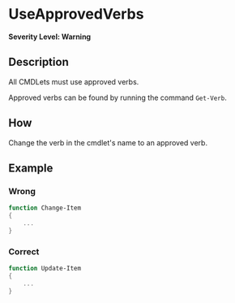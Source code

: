 # UseApprovedVerbs

**Severity Level: Warning**

## Description

All CMDLets must use approved verbs.

Approved verbs can be found by running the command `Get-Verb`.

## How

Change the verb in the cmdlet's name to an approved verb.

## Example

### Wrong

``` PowerShell
function Change-Item
{
    ...
}
````

### Correct

``` PowerShell
function Update-Item
{
    ...
}
```
